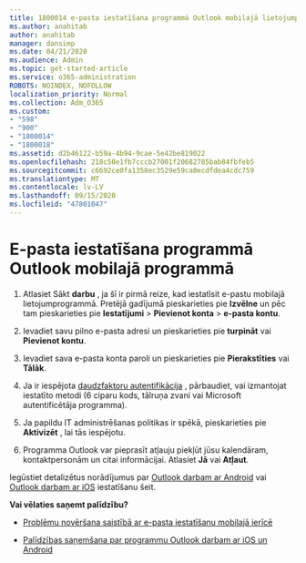 ```yaml
---
title: 1800014 e-pasta iestatīšana programmā Outlook mobilajā lietojumprogrammā
ms.author: anahitab
author: anahitab
manager: dansimp
ms.date: 04/21/2020
ms.audience: Admin
ms.topic: get-started-article
ms.service: o365-administration
ROBOTS: NOINDEX, NOFOLLOW
localization_priority: Normal
ms.collection: Adm_O365
ms.custom:
- "598"
- "900"
- "1800014"
- "1800018"
ms.assetid: d2b46122-b59a-4b94-9cae-5e42be819022
ms.openlocfilehash: 218c50e1fb7cccb27001f20682785bab84fbfeb5
ms.sourcegitcommit: c6692ce0fa1358ec3529e59ca0ecdfdea4cdc759
ms.translationtype: MT
ms.contentlocale: lv-LV
ms.lasthandoff: 09/15/2020
ms.locfileid: "47801047"
---
```

# <a name="set-up-email-in-the-outlook-mobile-app"></a>E-pasta iestatīšana programmā Outlook mobilajā programmā

1. Atlasiet Sākt **darbu** , ja šī ir pirmā reize, kad iestatīsit e-pastu mobilajā lietojumprogrammā. Pretējā gadījumā pieskarieties pie **Izvēlne** un pēc tam pieskarieties pie **Iestatījumi** \> **Pievienot konta** \> **e-pasta kontu**.

2. Ievadiet savu pilno e-pasta adresi un pieskarieties pie **turpināt** vai **Pievienot kontu**.

3. Ievadiet sava e-pasta konta paroli un pieskarieties pie **Pierakstīties** vai **Tālāk**.

4. Ja ir iespējota [daudzfaktoru autentifikācija](https://docs.microsoft.com/microsoft-365/admin/security-and-compliance/set-up-multi-factor-authentication) , pārbaudiet, vai izmantojat iestatīto metodi (6 ciparu kods, tālruņa zvani vai Microsoft autentificētāja programma).

5. Ja papildu IT administrēšanas politikas ir spēkā, pieskarieties pie **Aktivizēt** , lai tās iespējotu.

6. Programma Outlook var pieprasīt atļauju piekļūt jūsu kalendāram, kontaktpersonām un citai informācijai. Atlasiet **Jā** vai **Atļaut**.

Iegūstiet detalizētus norādījumus par [Outlook darbam ar Android](https://support.office.com/article/886db551-8dfa-4fd5-b835-f8e532091872.aspx) vai [Outlook darbam ar iOS](https://support.office.com/article/b2de2161-cc1d-49ef-9ef9-81acd1c8e234.aspx) iestatīšanu šeit.
  
 **Vai vēlaties saņemt palīdzību?**
  
- [Problēmu novēršana saistībā ar e-pasta iestatīšanu mobilajā ierīcē](https://support.office.com/article/a264ef01-9c88-48fb-9285-7017e4f31f02.aspx)

- [Palīdzības saņemšana par programmu Outlook darbam ar iOS un Android](https://support.office.com/article/218a22d1-9fa5-4889-b689-de1c63493243.aspx#ID0EAABAAA=Contact_Support)

